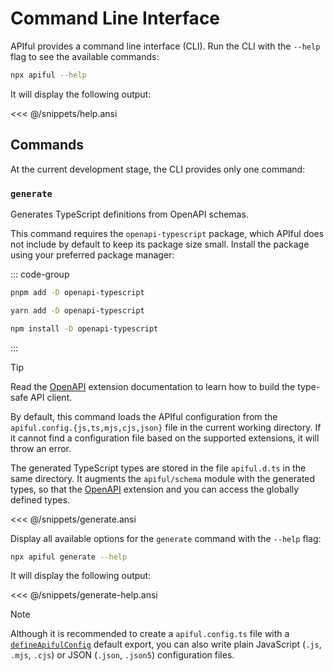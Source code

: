 # Command Line Interface

APIful provides a command line interface (CLI). Run the CLI with the `--help` flag to see the available commands:

```sh
npx apiful --help
```

It will display the following output:

<<< @/snippets/help.ansi

## Commands

At the current development stage, the CLI provides only one command:

### `generate`

Generates TypeScript definitions from OpenAPI schemas.

This command requires the `openapi-typescript` package, which APIful does not include by default to keep its package size small. Install the package using your preferred package manager:

::: code-group
  ```bash [pnpm]
  pnpm add -D openapi-typescript
  ```
  ```bash [yarn]
  yarn add -D openapi-typescript
  ```
  ```bash [npm]
  npm install -D openapi-typescript
  ```
:::

> [!TIP]
> Read the [OpenAPI](/extensions/openapi) extension documentation to learn how to build the type-safe API client.

By default, this command loads the APIful configuration from the `apiful.config.{js,ts,mjs,cjs,json}` file in the current working directory. If it cannot find a configuration file based on the supported extensions, it will throw an error.

The generated TypeScript types are stored in the file `apiful.d.ts` in the same directory. It augments the `apiful/schema` module with the generated types, so that the [OpenAPI](/extensions/openapi) extension and you can access the globally defined types.

<<< @/snippets/generate.ansi

Display all available options for the `generate` command with the `--help` flag:

```sh
npx apiful generate --help
```

It will display the following output:

<<< @/snippets/generate-help.ansi

> [!NOTE]
> Although it is recommended to create a `apiful.config.ts` file with a [`defineApifulConfig`](/reference/define-apiful-config) default export, you can also write plain JavaScript (`.js`, `.mjs`, `.cjs`) or JSON (`.json`, `.json5`) configuration files.
